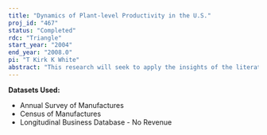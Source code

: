 ```yaml
---
title: "Dynamics of Plant-level Productivity in the U.S."
proj_id: "467"
status: "Completed"
rdc: "Triangle"
start_year: "2004"
end_year: "2008.0"
pi: "T Kirk K White"
abstract: "This research will seek to apply the insights of the literature on idiosyncratic shocks to individual labor productivity to the dynamics of plant-level total factor productivity.  Using the methodology of Olley and Pakes (1995) and Levinsohn and Petrin (1999), this research will estimate plant-level productivity over time and across many manufacturing industries.  The research will then go on to characterize the time series properties of plant-level idiosyncratic shocks to productivity, taking into account industry-level and economy-wide shocks."
---
```


**Datasets Used:**

  - Annual Survey of Manufactures 
  - Census of Manufactures 
  - Longitudinal Business Database - No Revenue 

